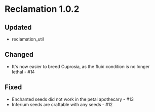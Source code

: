 # Reclamation 1.0.2

## Updated
* reclamation_util

## Changed
* It's now easier to breed Cuprosia, as the fluid condition is no longer lethal - #14

## Fixed
* Enchanted seeds did not work in the petal apothecary - #13
* Inferium seeds are craftable with any seeds - #12